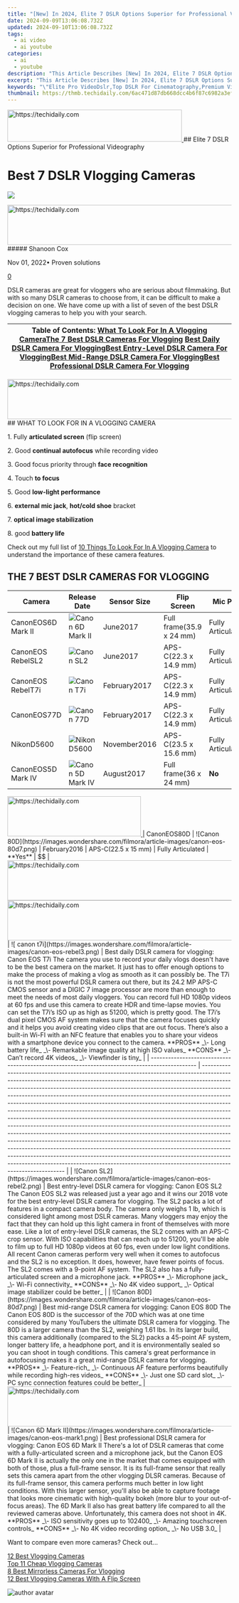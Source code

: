 ```yaml
---
title: "[New] In 2024, Elite 7 DSLR Options Superior for Professional Videography"
date: 2024-09-09T13:06:08.732Z
updated: 2024-09-10T13:06:08.732Z
tags:
  - ai video
  - ai youtube
categories:
  - ai
  - youtube
description: "This Article Describes [New] In 2024, Elite 7 DSLR Options Superior for Professional Videography"
excerpt: "This Article Describes [New] In 2024, Elite 7 DSLR Options Superior for Professional Videography"
keywords: "\"Elite Pro VideoDslr,Top DSLR For Cinematography,Premium Video DSLR Cameras,Expert Video DSLR Choices,High-Quality Videography DSLR,Professional Film Camera DSLRs,Elite DSLR for Filmmaking\""
thumbnail: https://thmb.techidaily.com/6ac471d87db668dcc4b6f87c6982a3ef4bb37e3fbffe0068ce8a47124a8a8199.jpg
---
```


<!-- affiliate ads begin -->
<a href="https://aligracehair.sjv.io/c/5597632/2115935/19272" target="_top" id="2115935">
  <img src="//a.impactradius-go.com/display-ad/19272-2115935" border="0" alt="https://techidaily.com" width="392" height="72"/>
</a>
<img height="0" width="0" src="https://aligracehair.sjv.io/i/5597632/2115935/19272" style="position:absolute;visibility:hidden;" border="0" />
<!-- affiliate ads end -->
## Elite 7 DSLR Options Superior for Professional Videography

# Best 7 DSLR Vlogging Cameras

![](https://images.wondershare.com/filmora/article-images/shannon-cox.jpg)

<!-- affiliate ads begin -->
<a href="https://bluettiit.sjv.io/c/5597632/2114267/17093" target="_top" id="2114267">
  <img src="//a.impactradius-go.com/display-ad/17093-2114267" border="0" alt="https://techidaily.com" width="728" height="90"/>
</a>
<img height="0" width="0" src="https://bluettiit.sjv.io/i/5597632/2114267/17093" style="position:absolute;visibility:hidden;" border="0" />
<!-- affiliate ads end -->
##### Shanoon Cox

 Nov 01, 2022• Proven solutions

[0](#commentsBoxSeoTemplate)

DSLR cameras are great for vloggers who are serious about filmmaking. But with so many DSLR cameras to choose from, it can be difficult to make a decision on one. We have come up with a list of seven of the best DSLR vlogging cameras to help you with your search.

 | Table of Contents:  [What To Look For In A Vlogging Camera](#what-to-look-for-in-a-vlogging-camera)[The 7 Best DSLR Cameras For Vlogging](#THE-7-BEST-DSLR-CAMERAS-FOR-VLOGGING-2018) [Best Daily DSLR Camera For Vlogging](#Best-daily-DSLR-camera-for-vlogging)[Best Entry-Level DSLR Camera For Vlogging](#Best-entry-level-DSLR-camera-for-vlogging)[Best Mid-Range DSLR Camera For Vlogging](#Best-Mid-Range-DSLR-Camera-For-Vlogging)[Best Professional DSLR Camera For Vlogging](#Best-Professional-DSLR-Camera-For-Vlogging) |
| ------------------------------------------------------------------------------------------------------------------------------------------------------------------------------------------------------------------------------------------------------------------------------------------------------------------------------------------------------------------------------------------------------------------------------------------------------------------------------------------------------------------------------------- |

<!-- affiliate ads begin -->
<a href="https://unicoeye.pxf.io/c/5597632/2134242/18498" target="_top" id="2134242">
  <img src="//a.impactradius-go.com/display-ad/18498-2134242" border="0" alt="https://techidaily.com" width="728" height="90"/>
</a>
<img height="0" width="0" src="https://unicoeye.pxf.io/i/5597632/2134242/18498" style="position:absolute;visibility:hidden;" border="0" />
<!-- affiliate ads end -->
## WHAT TO LOOK FOR IN A VLOGGING CAMERA

1\. Fully **articulated screen** (flip screen)

2\. Good **continual autofocus** while recording video

3\. Good focus priority through **face recognition**

4\. Touch **to focus**

5\. Good **low-light performance**

6\. **external mic jack**, **hot/cold shoe** bracket

7\. **optical image stabilization**

8\. good **battery life**

Check out my full list of [10 Things To Look For In A Vlogging Camera](https://www.filmora.io/community-blog/10-things-to-look-for-in-a-vlogging-camera-393.html) to understand the importance of these camera features.

## THE 7 BEST DSLR CAMERAS FOR VLOGGING

 | Camera             | Release Date                                                                                   | Sensor Size  | Flip Screen              | Mic Port          | Price   |        |
| ------------------ | ---------------------------------------------------------------------------------------------- | ------------ | ------------------------ | ----------------- | ------- | ------ |
| CanonEOS6D Mark II | ![Canon 6D Mark II](https://images.wondershare.com/filmora/article-images/canon-eos-mark1.png) | June2017     | Full frame(35.9 x 24 mm) | Fully Articulated | **Yes** | $$   |
| CanonEOS RebelSL2  | ![Canon SL2](https://images.wondershare.com/filmora/article-images/canon-eos-rebel2.png)       | June2017     | APS-C(22.3 x 14.9 mm)    | Fully Articulated | **Yes** | $     |
| CanonEOS RebelT7i  | ![Canon T7i](https://images.wondershare.com/filmora/article-images/canon-eos-rebel3.png)       | February2017 | APS-C(22.3 x 14.9 mm)    | Fully Articulated | **Yes** | $-    |
| CanonEOS77D        | ![Canon 77D](https://images.wondershare.com/filmora/article-images/canon-eos-77d4.png)         | February2017 | APS-C(22.3 x 14.9 mm)    | Fully Articulated | **Yes** | $-    |
| NikonD5600         | ![Nikon D5600](https://images.wondershare.com/filmora/article-images/nikon5.png)               | November2016 | APS-C(23.5 x 15.6 mm)    | Fully Articulated | **Yes** | $-    |
| CanonEOS5D Mark IV | ![Canon 5D Mark IV](https://images.wondershare.com/filmora/article-images/canon-5d-mark6.png)  | August2017   | Full frame(36 x 24 mm)   | **No**            | **Yes** | $$$ |
<!-- affiliate ads begin -->
<a href="https://aligracehair.sjv.io/c/5597632/2135370/19272" target="_top" id="2135370">
  <img src="//a.impactradius-go.com/display-ad/19272-2135370" border="0" alt="https://techidaily.com" width="300" height="90"/>
</a>
<img height="0" width="0" src="https://aligracehair.sjv.io/i/5597632/2135370/19272" style="position:absolute;visibility:hidden;" border="0" />
<!-- affiliate ads end -->
| CanonEOS80D        | ![Canon 80D](https://images.wondershare.com/filmora/article-images/canon-eos-80d7.png)         | February2016 | APS-C(22.5 x 15 mm)      | Fully Articulated | **Yes** | $$    |
<!-- affiliate ads begin -->
<a href="https://appsumo.8odi.net/c/5597632/2130873/7443" target="_top" id="2130873">
  <img src="//a.impactradius-go.com/display-ad/7443-2130873" border="0" alt="https://techidaily.com" width="600" height="90"/>
</a>
<img height="0" width="0" src="https://appsumo.8odi.net/i/5597632/2130873/7443" style="position:absolute;visibility:hidden;" border="0" />
<!-- affiliate ads end -->

<!-- affiliate ads begin -->
<a href="https://appsumo.8odi.net/c/5597632/2137395/7443" target="_top" id="2137395">
  <img src="//a.impactradius-go.com/display-ad/7443-2137395" border="0" alt="https://techidaily.com" width="728" height="90"/>
</a>
<img height="0" width="0" src="https://appsumo.8odi.net/i/5597632/2137395/7443" style="position:absolute;visibility:hidden;" border="0" />
<!-- affiliate ads end -->
 | ![ canon t7i](https://images.wondershare.com/filmora/article-images/canon-eos-rebel3.png)      | Best daily DSLR camera for vlogging: Canon EOS T7i The camera you use to record your daily vlogs doesn't have to be the best camera on the market. It just has to offer enough options to make the process of making a vlog as smooth as it can possibly be. The T7i is not the most powerful DSLR camera out there, but its 24.2 MP APS-C CMOS sensor and a DIGIC 7 image processor are more than enough to meet the needs of most daily vloggers. You can record full HD 1080p videos at 60 fps and use this camera to create HDR and time-lapse movies. You can set the T7i’s ISO up as high as 51200, which is pretty good. The T7i’s dual pixel CMOS AF system makes sure that the camera focuses quickly and it helps you avoid creating video clips that are out focus. There’s also a built-in Wi-FI with an NFC feature that enables you to share your videos with a smartphone device you connect to the camera.  **PROS** _\- Long battery life_ _\- Remarkable image quality at high ISO values_   **CONS** _\- Can’t record 4K videos_ _\- Viewfinder is tiny_          |
| ---------------------------------------------------------------------------------------------- | ------------------------------------------------------------------------------------------------------------------------------------------------------------------------------------------------------------------------------------------------------------------------------------------------------------------------------------------------------------------------------------------------------------------------------------------------------------------------------------------------------------------------------------------------------------------------------------------------------------------------------------------------------------------------------------------------------------------------------------------------------------------------------------------------------------------------------------------------------------------------------------------------------------------------------------------------------------------------------------------------------------------------------------------------------------------------------------ |
| ![Canon SL2](https://images.wondershare.com/filmora/article-images/canon-eos-rebel2.png)       | Best entry-level DSLR camera for vlogging: Canon EOS SL2 The Canon EOS SL2 was released just a year ago and it wins our 2018 vote for the best entry-level DSLR camera for vlogging. The SL2 packs a lot of features in a compact camera body. The camera only weighs 1 lb, which is considered light among most DSLR cameras. Many vloggers may enjoy the fact that they can hold up this light camera in front of themselves with more ease. Like a lot of entry-level DSLR cameras, the SL2 comes with an APS-C crop sensor. With ISO capabilities that can reach up to 51200, you'll be able to film up to full HD 1080p videos at 60 fps, even under low light conditions. All recent Canon cameras perform very well when it comes to autofocus and the SL2 is no exception. It does, however, have fewer points of focus. The SL2 comes with a 9-point AF system. The SL2 also has a fully-articulated screen and a microphone jack.  **PROS** _\- Microphone jack_ _\- Wi-Fi connectivity_   **CONS** _\- No 4K video support_ _\- Optical image stabilizer could be better_ |
| ![Canon 80D](https://images.wondershare.com/filmora/article-images/canon-eos-80d7.png)         | Best mid-range DSLR camera for vlogging: Canon EOS 80D The Canon EOS 80D is the successor of the 70D which was at one time considered by many YouTubers the ultimate DSLR camera for vlogging. The 80D is a larger camera than the SL2, weighing 1.61 lbs. In its larger build, this camera additionally (compared to the SL2) packs a 45-point AF system, longer battery life, a headphone port, and it is environmentally sealed so you can shoot in tough conditions. This camera's great performance in autofocusing makes it a great mid-range DSLR camera for vlogging.  **PROS** _\- Feature-rich_ _\- Continuous AF feature performs beautifully while recording high-res videos_   **CONS** _\- Just one SD card slot_ _\- PC sync connection features could be better_                                                                                                                                                                                                                                                                                                     |
<!-- affiliate ads begin -->
<a href="https://appsumo.8odi.net/c/5597632/2137412/7443" target="_top" id="2137412">
  <img src="//a.impactradius-go.com/display-ad/7443-2137412" border="0" alt="https://techidaily.com" width="728" height="90"/>
</a>
<img height="0" width="0" src="https://appsumo.8odi.net/i/5597632/2137412/7443" style="position:absolute;visibility:hidden;" border="0" />
<!-- affiliate ads end -->
| ![Canon 6D Mark II](https://images.wondershare.com/filmora/article-images/canon-eos-mark1.png) | Best professional DSLR camera for vlogging: Canon EOS 6D Mark II There's a lot of DSLR cameras that come with a fully-articulated screen and a microphone jack, but the Canon EOS 6D Mark II is actually the only one in the market that comes equipped with both of those, plus a full-frame sensor. It is its full-frame sensor that really sets this camera apart from the other vlogging DLSR cameras. Because of its full-frame sensor, this camera performs much better in low light conditions. With this larger sensor, you'll also be able to capture footage that looks more cinematic with high-quality bokeh (more blur to your out-of-focus areas). The 6D Mark II also has great battery life compared to all the reviewed cameras above. Unfortunately, this camera does not shoot in 4K.  **PROS** _\- ISO sensitivity goes up to 102400_ _\- Amazing touchscreen controls_   **CONS** _\- No 4K video recording option_ _\- No USB 3.0_                                                                                                                             |

Want to compare even more cameras? Check out...

[12 Best Vlogging Cameras](https://www.filmora.io/community-blog/12-best-vlogging-cameras-%282018%29-441.html)  
[Top 11 Cheap Vlogging Cameras](https://www.filmora.io/community-blog/top-11-cheap-vlogging-cameras-%282018%29-455.html)  
[8 Best Mirrorless Cameras For Vlogging](https://www.filmora.io/community-blog/8-best-mirrorless-cameras-for-vlogging-%282018%29-447.html)  
[12 Best Vlogging Cameras With A Flip Screen](https://www.filmora.io/community-blog/12-best-vlogging-cameras-with-a-flip-screen-%282018%29-451.html)

![author avatar](https://images.wondershare.com/filmora/article-images/shannon-cox.jpg)

<!-- affiliate ads begin -->
<span id="1424533">
					<video width="864" height="1536" style="cursor:pointer"
           poster="//a.impactradius-go.com/display-clicktoplayimage/1424533.png"
           onclick="if(!this.playClicked){this.play();this.setAttribute('controls',true);this.playClicked=true;}">
	   <source src="//a.impactradius-go.com/display-ad/16446-1424533">
	   <img src="//a.impactradius-go.com/display-clicktoplayimage/1424533.png" style="border: none; height: 100%; width: 100%; object-fit: contain">
	</video>
	<div style="width:540px;text-align:center"><a href="javascript:window.open(decodeURIComponent('https%3A%2F%2Flaganoo.pxf.io%2Fc%2F5597632%2F1424533%2F16446'), '_blank');void(0);">Click here</a></div>
</span>
<img height="0" width="0" src="https://imp.pxf.io/i/5597632/1424533/16446" style="position:absolute;visibility:hidden;" border="0" />
<!-- affiliate ads end -->
Shanoon Cox

Shanoon Cox is a writer and a lover of all things video.

Follow @Shanoon Cox


<ins class="adsbygoogle"
     style="display:block"
     data-ad-format="autorelaxed"
     data-ad-client="ca-pub-7571918770474297"
     data-ad-slot="1223367746"></ins>



<ins class="adsbygoogle"
     style="display:block"
     data-ad-client="ca-pub-7571918770474297"
     data-ad-slot="8358498916"
     data-ad-format="auto"
     data-full-width-responsive="true"></ins>

<span class="atpl-alsoreadstyle">Also read:</span>
<div><ul>
<li><a href="https://screen-video-capture.techidaily.com/new-2024-approved-your-guide-to-the-hottest-screen-free-android-gaming-apps/"><u>[New] 2024 Approved  Your Guide to the Hottest Screen-Free Android Gaming Apps</u></a></li>
<li><a href="https://youtube-webster.techidaily.com/onvert-spotify-playlist-to-youtube-5-best-tools/"><u>[New] Convert Spotify Playlist To YouTube  5 Best Tools</u></a></li>
<li><a href="https://youtube-webster.techidaily.com/igital-dollars-earn-from-youtubers-in-8-ways-for-2024/"><u>[New] Digital Dollars  Earn From YouTubers in 8 Ways for 2024</u></a></li>
<li><a href="https://youtube-webster.techidaily.com/levating-video-quality-sharing-imovie-work-via-youtube-for-2024/"><u>[New] Elevating Video Quality  Sharing iMovie Work via YouTube for 2024</u></a></li>
<li><a href="https://youtube-webster.techidaily.com/n-2024-captivating-call-to-action-designing-a-dynamic-subscribe-buttons-with-filmora/"><u>[New] In 2024, Captivating Call-to-Action  Designing a Dynamic Subscribe Buttons with Filmora</u></a></li>
<li><a href="https://youtube-webster.techidaily.com/n-2024-choosing-the-best-cameras-and-lenses-for-vloggers/"><u>[New] In 2024, Choosing the Best Cameras & Lenses for Vloggers</u></a></li>
<li><a href="https://youtube-webster.techidaily.com/n-2024-how-to-transform-smartphone-capabilities-into-a-professional-yt-channel/"><u>[New] In 2024, How to Transform Smartphone Capabilities Into a Professional YT Channel</u></a></li>
<li><a href="https://youtube-webster.techidaily.com/n-2024-securing-your-youtube-profitability-monetization-auditing-guide/"><u>[New] In 2024, Securing Your YouTube Profitability  Monetization Auditing Guide</u></a></li>
<li><a href="https://youtube-webster.techidaily.com/astering-your-unique-fashion-voice/"><u>[New] Mastering Your Unique Fashion Voice</u></a></li>
<li><a href="https://youtube-webster.techidaily.com/wift-circulation-of-playlists-on-youtube-for-2024/"><u>[New] Swift Circulation of Playlists on YouTube for 2024</u></a></li>
<li><a href="https://youtube-webster.techidaily.com/he-ultimate-journey-into-youtube-seo-and-keywords-for-2024/"><u>[New] The Ultimate Journey Into YouTube SEO and Keywords for 2024</u></a></li>
<li><a href="https://youtube-webster.techidaily.com/ed-2024-approved-cut-the-boring-watch-these-15-hilarious-youtube-bites/"><u>[Updated] 2024 Approved  Cut the Boring, Watch These 15 Hilarious YouTube Bites</u></a></li>
<li><a href="https://youtube-webster.techidaily.com/ed-2024-approved-is-a-quick-subscribe-worthwhile-for-youtubers/"><u>[Updated] 2024 Approved  Is a Quick Subscribe Worthwhile for YouTubers?</u></a></li>
<li><a href="https://fox-direct.techidaily.com/updated-2024-approved-the-ultimate-guide-to-removing-photo-borders/"><u>[Updated] 2024 Approved  The Ultimate Guide to Removing Photo Borders</u></a></li>
<li><a href="https://youtube-webster.techidaily.com/ed-2024-approved-youtube-mastery-comprehensive-editing-for-lifelong-learners/"><u>[Updated] 2024 Approved  YouTube Mastery  Comprehensive Editing for Lifelong Learners</u></a></li>
<li><a href="https://youtube-webster.techidaily.com/ed-detailed-insights-into-youtubes-perfected-aspect-ratios-for-2024/"><u>[Updated] Detailed Insights Into YouTube's Perfected Aspect Ratios for 2024</u></a></li>
<li><a href="https://youtube-webster.techidaily.com/ed-ideal-microphones-for-social-media-influencers/"><u>[Updated] Ideal Microphones for Social Media Influencers</u></a></li>
<li><a href="https://youtube-webster.techidaily.com/ed-in-2024-achieve-financial-success-with-youtube-ad-profit-techniques/"><u>[Updated] In 2024, Achieve Financial Success with YouTube Ad Profit Techniques</u></a></li>
<li><a href="https://youtube-webster.techidaily.com/ed-in-2024-how-to-compose-captivating-youtube-intros-for-free/"><u>[Updated] In 2024, How To Compose Captivating YouTube Intros for FREE</u></a></li>
<li><a href="https://youtube-webster.techidaily.com/ed-in-2024-into-the-unknown-how-to-start-and-flourish-as-a-travel-videographer/"><u>[Updated] In 2024, Into the Unknown  How To Start & Flourish As a Travel Videographer</u></a></li>
<li><a href="https://remote-screen-capture.techidaily.com/updated-screen-seizing-specialists-the-best-browser-recorder-tools-ranked-for-2024/"><u>[Updated] Screen Seizing Specialists  The Best Browser Recorder Tools Ranked for 2024</u></a></li>
<li><a href="https://youtube-webster.techidaily.com/ed-unveiling-the-mystery-of-youtubes-monetization-rates-for-2024/"><u>[Updated] Unveiling the Mystery of YouTube's Monetization Rates for 2024</u></a></li>
<li><a href="https://youtube-webster.techidaily.com/approved-content-strategy-boost-top-8-youtube-rank-watcher-revealed/"><u>2024 Approved  Content Strategy Boost  Top 8 YouTube Rank Watcher Revealed</u></a></li>
<li><a href="https://some-tips.techidaily.com/2024-approved-the-art-of-replaying-twitch-live-streams/"><u>2024 Approved  The Art of Replaying Twitch Live Streams</u></a></li>
<li><a href="https://fox-hovers.techidaily.com/2024-approved-the-rise-of-autofocus-aided-hdr-photography/"><u>2024 Approved  The Rise of Autofocus Aided HDR Photography</u></a></li>
<li><a href="https://howto.techidaily.com/8-workable-fixes-to-the-sim-not-provisioned-mm2-error-on-tecno-spark-10-4g-drfone-by-drfone-fix-android-problems-fix-android-problems/"><u>8 Workable Fixes to the SIM not provisioned MM#2 Error on Tecno Spark 10 4G | Dr.fone</u></a></li>
<li><a href="https://unlock-android.techidaily.com/complete-review-and-guide-to-techeligible-frp-bypass-and-more-for-xiaomi-civi-3-by-drfone-android/"><u>Complete Review & Guide to Techeligible FRP Bypass and More For Xiaomi Civi 3</u></a></li>
<li><a href="https://youtube-webster.techidaily.com/steps-for-stellar-youtube-thumbnails-for-2024/"><u>Easy Steps for Stellar YouTube Thumbnails for 2024</u></a></li>
<li><a href="https://win-blog.techidaily.com/effective-troubleshooting-steps-for-grey-zone-conflict-simulations-in-pc-games/"><u>Effective Troubleshooting Steps for Grey-Zone Conflict Simulations in PC Games</u></a></li>
<li><a href="https://youtube-webster.techidaily.com/ting-your-channel-a-gamers-blueprint-for-success-for-2024/"><u>Elevating Your Channel  A Gamers' Blueprint for Success for 2024</u></a></li>
<li><a href="https://youtube-webster.techidaily.com/cing-youtube-presence-with-custom-images-for-2024/"><u>Enhancing YouTube Presence with Custom Images for 2024</u></a></li>
<li><a href="https://fake-location.techidaily.com/how-to-change-netflix-location-to-get-more-country-version-on-lava-yuva-3-drfone-by-drfone-virtual-android/"><u>How to Change Netflix Location to Get More Country Version On Lava Yuva 3 | Dr.fone</u></a></li>
<li><a href="https://iphone-location.techidaily.com/how-to-enable-disable-and-change-safari-location-on-apple-iphone-15-pro-max-drfone-by-drfone-virtual-ios/"><u>How to Enable, Disable, and Change Safari Location on Apple iPhone 15 Pro Max | Dr.fone</u></a></li>
<li><a href="https://youtube-webster.techidaily.com/24-decoding-ad-revenue-distribution-in-youtubes-economic-model/"><u>In 2024, Decoding Ad Revenue Distribution in YouTube's Economic Model</u></a></li>
<li><a href="https://youtube-blog.techidaily.com/24-enhance-visibility-youtube-thumbnails-made-simple/"><u>In 2024, Enhance Visibility  YouTube Thumbnails Made Simple</u></a></li>
<li><a href="https://pokemon-go-android.techidaily.com/in-2024-how-can-i-catch-the-regional-pokemon-without-traveling-on-realme-11-5g-drfone-by-drfone-virtual-android/"><u>In 2024, How Can I Catch the Regional Pokémon without Traveling On Realme 11 5G | Dr.fone</u></a></li>
<li><a href="https://youtube-webster.techidaily.com/ize-youtube-traffic-top-viewing-times-for-2024/"><u>Maximize YouTube Traffic  Top Viewing Times for 2024</u></a></li>
<li><a href="https://extra-information.techidaily.com/sony-s6500-blu-ray-reader-an-updated-analysis/"><u>Sony S6500 Blu-Ray Reader  An Updated Analysis</u></a></li>
<li><a href="https://extra-skills.techidaily.com/storytelling-mastery-scriptwriting-secrets-revealed-for-2024/"><u>Storytelling Mastery  Scriptwriting Secrets Revealed for 2024</u></a></li>
<li><a href="https://youtube-webster.techidaily.com/rt-of-dual-careers-youtuber-and-full-time-employee-for-2024/"><u>The Art of Dual Careers  YouTuber & Full-Time Employee for 2024</u></a></li>
<li><a href="https://youtube-webster.techidaily.com/isionaries-of-video-workshop/"><u>The Visionaries of Video Workshop</u></a></li>
<li><a href="https://youtube-webster.techidaily.com/standing-and-applying-youtube-markup-for-2024/"><u>Understanding & Applying YouTube Markup for 2024</u></a></li>
</ul></div>
